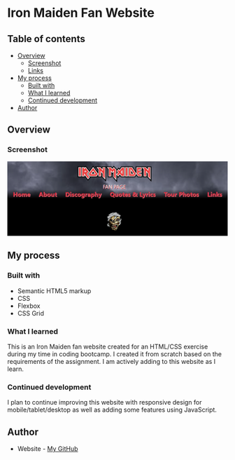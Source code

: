 # Iron Maiden Fan Website

## Table of contents

- [Overview](#overview)
  - [Screenshot](#screenshot)
  - [Links](#links)
- [My process](#my-process)
  - [Built with](#built-with)
  - [What I learned](#what-i-learned)
  - [Continued development](#continued-development)
- [Author](#author)

## Overview

### Screenshot

![Iron Maiden Fan Website](images/homepage-sample.png)


## My process

### Built with

- Semantic HTML5 markup
- CSS
- Flexbox
- CSS Grid

### What I learned

This is an Iron Maiden fan website created for an HTML/CSS exercise during my time in coding bootcamp. I created it from scratch based on the requirements of the assignment. I am actively adding to this website as I learn.

### Continued development

I plan to continue improving this website with responsive design for mobile/tablet/desktop as well as adding some features using JavaScript.

## Author

- Website - [My GitHub](https://github.com/micamash)
